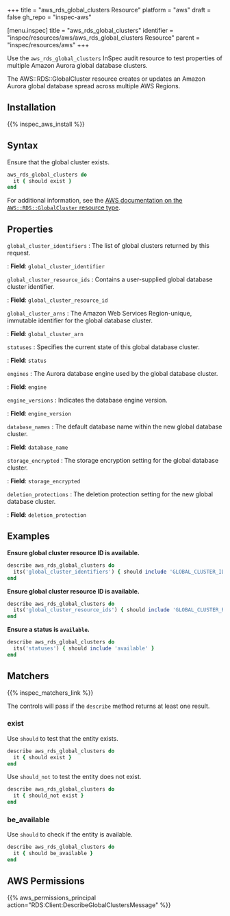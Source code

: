 +++
title = "aws_rds_global_clusters Resource"
platform = "aws"
draft = false
gh_repo = "inspec-aws"

[menu.inspec]
title = "aws_rds_global_clusters"
identifier = "inspec/resources/aws/aws_rds_global_clusters Resource"
parent = "inspec/resources/aws"
+++

Use the `aws_rds_global_clusters` InSpec audit resource to test properties of multiple Amazon Aurora global database clusters.

The AWS::RDS::GlobalCluster resource creates or updates an Amazon Aurora global database spread across multiple AWS Regions.

## Installation

{{% inspec_aws_install %}}

## Syntax

Ensure that the global cluster exists.

```ruby
aws_rds_global_clusters do
  it { should exist }
end
```

For additional information, see the [AWS documentation on the `AWS::RDS::GlobalCluster` resource type](https://docs.aws.amazon.com/AWSCloudFormation/latest/UserGuide/aws-resource-rds-globalcluster.html).

## Properties

`global_cluster_identifiers`
: The list of global clusters returned by this request.

: **Field**: `global_cluster_identifier`

`global_cluster_resource_ids`
: Contains a user-supplied global database cluster identifier.

: **Field**: `global_cluster_resource_id`

`global_cluster_arns`
: The Amazon Web Services Region-unique, immutable identifier for the global database cluster.

: **Field**: `global_cluster_arn`

`statuses`
: Specifies the current state of this global database cluster.

: **Field**: `status`

`engines`
: The Aurora database engine used by the global database cluster.

: **Field**: `engine`

`engine_versions`
: Indicates the database engine version.

: **Field**: `engine_version`

`database_names`
: The default database name within the new global database cluster.

: **Field**: `database_name`

`storage_encrypted`
: The storage encryption setting for the global database cluster.

: **Field**: `storage_encrypted`

`deletion_protections`
: The deletion protection setting for the new global database cluster.

: **Field**: `deletion_protection`

## Examples

**Ensure global cluster resource ID is available.**

```ruby
describe aws_rds_global_clusters do
  its('global_cluster_identifiers') { should include 'GLOBAL_CLUSTER_IDENTIFIER' }
end
```

**Ensure global cluster resource ID is available.**

```ruby
describe aws_rds_global_clusters do
  its('global_cluster_resource_ids') { should include 'GLOBAL_CLUSTER_RESOURCE_ID' }
end
```

**Ensure a status is `available`.**

```ruby
describe aws_rds_global_clusters do
  its('statuses') { should include 'available' }
end
```

## Matchers

{{% inspec_matchers_link %}}

The controls will pass if the `describe` method returns at least one result.

### exist

Use `should` to test that the entity exists.

```ruby
describe aws_rds_global_clusters do
  it { should exist }
end
```

Use `should_not` to test the entity does not exist.

```ruby
describe aws_rds_global_clusters do
  it { should_not exist }
end
```

### be_available

Use `should` to check if the entity is available.

```ruby
describe aws_rds_global_clusters do
  it { should be_available }
end
```

## AWS Permissions

{{% aws_permissions_principal action="RDS:Client:DescribeGlobalClustersMessage" %}}

